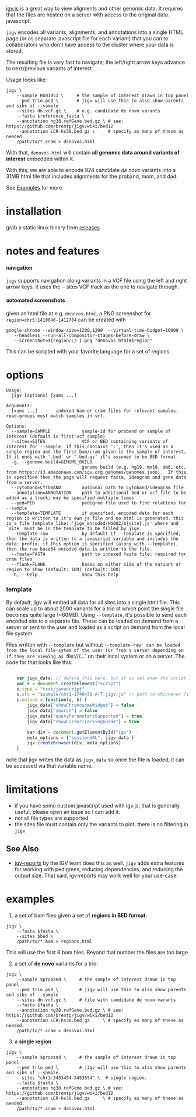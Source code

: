 [igv.js](https://github.com/igvteam/igv.js) is a great way to view aligments and other genomic data. 
It requires that the files are hosted on a server with access to the original data.
javascript.

`jigv` encodes all variants, alignments, and annotations into a single HTML page (or as separate javascript file for
each variant) that you can to collaborators who don't have access to the cluster where your data is stored.

The resulting file is very fast to navigate; the left/right arrow keys advance to next/previous variants of interest.

Usage looks like:

```
jigv \
    --sample HG01053 \     # the sample of interest drawn in top panel
    --ped trio.ped \       # jigv will use this to also show parents and sibs of --sample
    --sites dn.vcf.gz \    # e.g. candidate de novo varants
    --fasta $reference_fasta \
    --annotation hg38.refGene.bed.gz \ # see: https://github.com/brentp/jigv/wiki/bed12
    --annotation LCR-hs38.bed.gz \     # specify as many of these as needed.
    /path/to/*.cram > denovos.html
```
With that, `denovos.html` will contain **all genomic data around variants of interest** embedded within it.

With this, we are able to encode 924 candidate *de novo* variants into a 31MB html file that includes
alignments for the proband, mom, and dad.

See [Examples](#Examples) for more

# installation

grab a static linux binary from [releases](https://github.com/brentp/jigv/releases/latest)

# notes and features

#### navigation

`jigv` supports navigation along variants in a VCF file using the left and right arrow keys. it uses the --sites VCF track
as the one to navigate through.

#### automated screenshots

given an html file at e.g. `denovos.html`, a PNG screenshot for `region=chr5:1410040-1412784` can be created with

```
google-chrome --window-size=1200,1200  --virtual-time-budget=10000 \
   --headless --run-all-compositor-stages-before-draw \
   --screenshot=${region/:/-}.png "denovos.html#$region"
```

This can be scripted with your favorite language for a set of regions.

# options

```
Usage:
  jigv [options] [xams ...]

Arguments:
  [xams ...]       indexed bam or cram files for relevant samples. read-groups must match samples in vcf.

Options:
  --sample=SAMPLE            sample-id for proband or sample of interest (default is first vcf sample)
  --sites=SITES              VCF or BED containing variants of interest for --sample. If this contains ':', then it's used as a single region and the first bam/cram given is the sample of interest. If it ends with '.bed' or '.bed.gz' it's assumed to be BED format.
  -g, --genome-build=GENOME_BUILD
                             genome build (e.g. hg19, mm10, dm6, etc, from https://s3.amazonaws.com/igv.org.genomes/genomes.json).  If this is specified then the page will request fasta, ideogram and gene data from a server.
  --cytoband=CYTOBAND        optional path to cytoband/ideogram file
  --annotation=ANNOTATION    path to additional bed or vcf file to be added as a track; may be specified multiple times
  --ped=PED                  pedigree file used to find relations for --sample
  --template=TEMPLATE        if specified, encoded data for each region is written to it's own js file and no html is generated. this is a file template like: 'jigv_encoded/HG002/${site}.js' where and `site` must be in the template to be filled by jigv
  --template-raw             by default if --template is specified, then the data is written to a javascript variable and includes the data: prefix. if this option is specified (along with --template), then the raw base64 encoded data is written to the file.
  --fasta=FASTA              path to indexed fasta file; required for cram files
  --flank=FLANK              bases on either side of the variant or region to show (default: 100) (default: 100)
  -h, --help                 Show this help
```
### template

By default, jigv will embed all data for all sites into a single html file. This can scale up to about 2000 variants
for a trio at which point the single file becomes quite large (~60MB).
Using `--template`, it's possible to send each encoded site to a separate file. These can be loaded on demand from a
server or sent to the user and loaded as a script on demand from the local file system.

Files written with `--template` but without `--template-raw' can be loaded from the local file-sytem of the user (or from a server depending on if they are viewing as `file:///...` on their local system or on a server. The code for that looks like this:

```Javascript

    var jigv_data; // define this here, but it is set when the script is loaded.
    var s = document.createElement("script")
    s.type = "text/javascript"
    s.src = "$sample/chr1-1746431-A-T.jigv.js" // path to whichever file made by jigv.
    s.onload = function(a, b) {
        jigv_data["showChromosomeWidget"] = false
        jigv_data["search"] = false
        jigv_data["queryParametersSupported"] = true
        jigv_data["showCursorTrackingGuide"] = true

        var div = document.getElementById("igv")
        meta_options = {"sessionURL": jigv_data }
        igv.createBrowser(div, meta_options)
    }

```

note that jigv writes the data as `jigv_data` so once the file is loaded, it can be accessed via that variable name.

# limitations

+ if you have some custom javascript used with igv.js, that is generally useful, please open an issue so I can add it.
+ not all file types are supported
+ the sites file must contain only the variants to plot; there is no filtering in `jigv`


## See Also

+ [igv-reports](https://github.com/igvteam/igv-reports) by the IGV team does this as well. `jigv` adds extra features for
  working with pedigrees, reducing dependencies, and reducing the output size. That said, igv-reports may work well for your
  use-case.

# examples

1. a set of bam files given a set of **regions in BED format**:

```
jigv \
    --fasta $fasta \
    --sites $bed \
    /path/to/*.bam > regions.html
```

This will use the first 8 bam files. Beyond that number the files are too large.


2. a set of **de novo** variants for a trio:

```
jigv \
    --sample $proband \     # the sample of interest drawn in top panel
    --ped trio.ped \        # jigv will use this to also show parents and sibs of --sample
    --sites dn.vcf.gz \     # file with candidate de novo varants
    --fasta $fasta \
    --annotation hg38.refGene.bed.gz \ # see: https://github.com/brentp/jigv/wiki/bed12
    --annotation LCR-hs38.bed.gz     \ # specify as many of these as needed.
    /path/to/*.cram > denovos.html
```

3. a **single region**

```
jigv \
    --sample $proband \     # the sample of interest drawn in top panel
    --ped trio.ped \        # jigv will use this to also show parents and sibs of --sample
    --sites "chr1:3453454-3453554" \  # single region.
    --fasta $fasta \
    --annotation hg38.refGene.bed.gz \ # see: https://github.com/brentp/jigv/wiki/bed12
    --annotation LCR-hs38.bed.gz     \ # specify as many of these as needed.
    /path/to/*.cram > denovos.html
```
